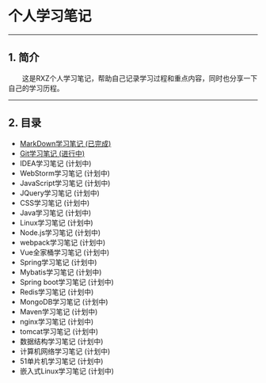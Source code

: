 # 个人学习笔记
---
## 1. 简介

&emsp;&emsp;这是RXZ个人学习笔记，帮助自己记录学习过程和重点内容，同时也分享一下自己的学习历程。

---
## 2. 目录

+ [MarkDown学习笔记 (已完成)](./MarkDown)
+ [Git学习笔记 (进行中)](./Git)
+ IDEA学习笔记 (计划中)
+ WebStorm学习笔记 (计划中)
+ JavaScript学习笔记 (计划中)
+ JQuery学习笔记 (计划中)
+ CSS学习笔记 (计划中)
+ Java学习笔记 (计划中)
+ Linux学习笔记 (计划中)
+ Node.js学习笔记 (计划中)
+ webpack学习笔记 (计划中)
+ Vue全家桶学习笔记 (计划中)
+ Spring学习笔记 (计划中)
+ Mybatis学习笔记 (计划中)
+ Spring boot学习笔记 (计划中)
+ Redis学习笔记 (计划中)
+ MongoDB学习笔记 (计划中)
+ Maven学习笔记 (计划中)
+ nginx学习笔记 (计划中)
+ tomcat学习笔记 (计划中)
+ 数据结构学习笔记 (计划中)
+ 计算机网络学习笔记 (计划中)
+ 51单片机学习笔记 (计划中)
+ 嵌入式Linux学习笔记 (计划中)
